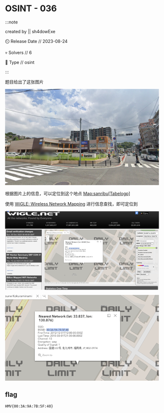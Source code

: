 # OSINT - 036

:::note

created by || sh4dowExe

⏲️ Release Date // 2023-08-24

💀 Solvers // 6

🧩 Type // osint

:::

题目给出了这张图片

![img](img/image_20240203-000309.png)

根据图片上的信息，可以定位到这个地点 [Map:sanribu\[Tabelogp\]](<https://tabelog.com/en/fukuoka/A4004/A400502/40048956/dtlmap/>)

使用 [WiGLE: Wireless Network Mapping](https://wigle.net/) 进行信息查找，即可定位到

![img](img/image_20240208-000803.png)

![img](img/image_20240207-000745.png)

## flag

```plaintext
HMV{00:3A:9A:7B:5F:40}
```
